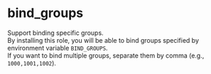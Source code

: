# bind_groups

Support binding specific groups.  
By installing this role, you will be able to bind groups specified by environment variable `BIND_GROUPS`.  
If you want to bind multiple groups, separate them by comma (e.g., `1000,1001,1002`).

